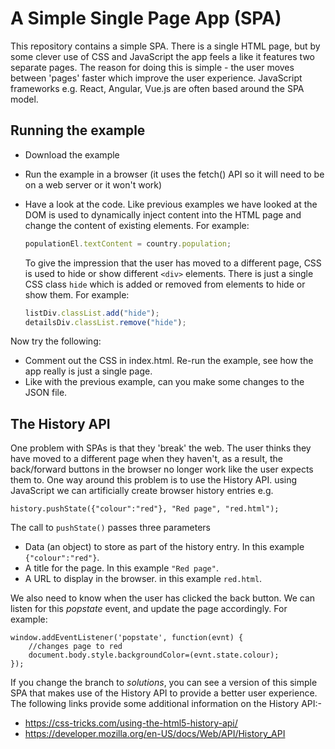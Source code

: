 # A Simple Single Page App (SPA)
This repository contains a simple SPA. There is a single HTML page, but by some clever use of CSS and JavaScript the app feels a like it features two separate pages. The reason for doing this is simple - the user moves between 'pages' faster which improve the user experience. JavaScript frameworks e.g. React, Angular, Vue.js are often based around the SPA model.

## Running the example
* Download the example
* Run the example in a browser (it uses the fetch() API so it will need to be on a web server or it won't work)
* Have a look at the code. Like previous examples we have looked at the DOM is used to dynamically inject content into the HTML page and change the content of existing elements. For example:

  ```javascript
  populationEl.textContent = country.population;
  ```

  To give the impression that the user has moved to a different page, CSS is used to hide or show different ```<div>``` elements. There is just a single CSS class ```hide``` which is added or removed from elements to hide or show them. For example:

  ```javascript
  listDiv.classList.add("hide");
  detailsDiv.classList.remove("hide");
  ```

Now try the following:
* Comment out the CSS in index.html. Re-run the example, see how the app really is just a single page.
* Like with the previous example, can you make some changes to the JSON file.

## The History API
One problem with SPAs is that they 'break' the web. The user thinks they have moved to a different page when they haven't, as a result, the back/forward buttons in the browser no longer work like the user expects them to. One way around this problem is to use the History API. using JavaScript we can artificially create browser history entries e.g.
```
history.pushState({"colour":"red"}, "Red page", "red.html");
```
The call to ```pushState()``` passes three parameters
* Data (an object) to store as part of the history entry. In this example ```{"colour":"red"}```.
* A title for the page. In this example ```"Red page"```.
* A URL to display in the browser. in this example ```red.html```.

We also need to know when the user has clicked the back button. We can listen for this *popstate* event, and update the page accordingly. For example:

```
window.addEventListener('popstate', function(evnt) {
	//changes page to red
	document.body.style.backgroundColor=(evnt.state.colour);
});

```

If you change the branch to *solutions*, you can see a version of this simple SPA that makes use of the History API to provide a better user experience. The following links provide some additional information on the History API:-
* https://css-tricks.com/using-the-html5-history-api/
* https://developer.mozilla.org/en-US/docs/Web/API/History_API 
